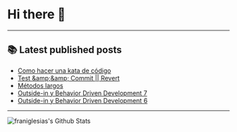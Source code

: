 # Hi there 👋

<!--
**franiglesias/franiglesias** is a ✨ _special_ ✨ repository because its `README.md` (this file) appears on your GitHub profile.

Here are some ideas to get you started:

- 🔭 I’m currently working on ...
- 🌱 I’m currently learning ...
- 👯 I’m looking to collaborate on ...
- 🤔 I’m looking for help with ...
- 💬 Ask me about ...
- 📫 How to reach me: ...
- 😄 Pronouns: ...
- ⚡ Fun fact: ...
-->


---

## 📚 Latest published posts
<!-- TB-FEED:START -->
- [Como hacer una kata de código](http://franiglesias.github.io/resolving-code-katas/)
- [Test &amp;amp;&amp;amp; Commit || Revert](http://franiglesias.github.io/tcr/)
- [Métodos largos](http://franiglesias.github.io/long-method/)
- [Outside-in y Behavior Driven Development 7](http://franiglesias.github.io/outside-in-with-behat-phpspec-7/)
- [Outside-in y Behavior Driven Development 6](http://franiglesias.github.io/outside-in-with-behat-phpspec-6/)
<!-- TB-FEED:END -->


---

<img alt="franiglesias's Github Stats" src="https://github-readme-stats.vercel.app/api?username=franiglesias&show_icons=true&hide_border=true" />
